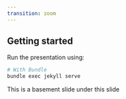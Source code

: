 ```yaml
---
transition: zoom
---
```


## Getting started

Run the presentation using:

```bash
# With Bundle
bundle exec jekyll serve
```

This is a basement slide under this slide
